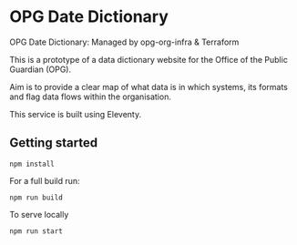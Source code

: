 # OPG Date Dictionary

OPG Date Dictionary: Managed by opg-org-infra &amp; Terraform

This is a prototype of a data dictionary website for the Office of the Public Guardian (OPG).

Aim is to provide a clear map of what data is in which systems, its formats and flag data flows within the organisation.

This service is built using Eleventy.

## Getting started

```npm install```

For a full build run:

```npm run build```

To serve locally

```npm run start```
